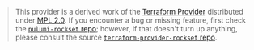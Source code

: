 > This provider is a derived work of the [Terraform Provider](https://github.com/rockset/terraform-provider-rockset)
> distributed under [MPL 2.0](https://www.mozilla.org/en-US/MPL/2.0/). If you encounter a bug or missing feature,
> first check the [`pulumi-rockset` repo](https://github.com/thomascollett/pulumi-rockset/issues); however, if that doesn't turn up anything,
> please consult the source [`terraform-provider-rockset` repo](https://github.com/rockset/terraform-provider-rockset/issues).
